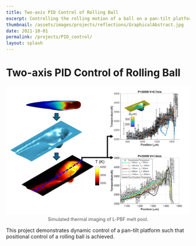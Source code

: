 ```yaml
---
title: Two-axis PID Control of Rolling Ball
excerpt: Controlling the rolling motion of a ball on a pan-tilt platform
thumbnail: /assets/images/projects/reflections/GraphicalAbstract.jpg
date: 2021-10-01
permalink: /projects/PID_control/
layout: splash
---
```


# Two-axis PID Control of Rolling Ball

<figure style="margin: 0 auto; display: flex; flex-direction: column; align-items: center; max-width: 600px;">
  <img src="/assets/images/projects/reflections/GraphicalAbstract.jpg"  
       alt="Simulated thermal imaging of L-PBF melt pool"  
       style="width: 100%; height: auto;">
  <figcaption style="margin-top: 0.5em; font-size: 0.9em; color: #555;">
    Simulated thermal imaging of L-PBF melt pool.
  </figcaption>
</figure>

This project demonstrates dynamic control of a pan-tilt platform such that positional control of a rolling ball is achieved.




